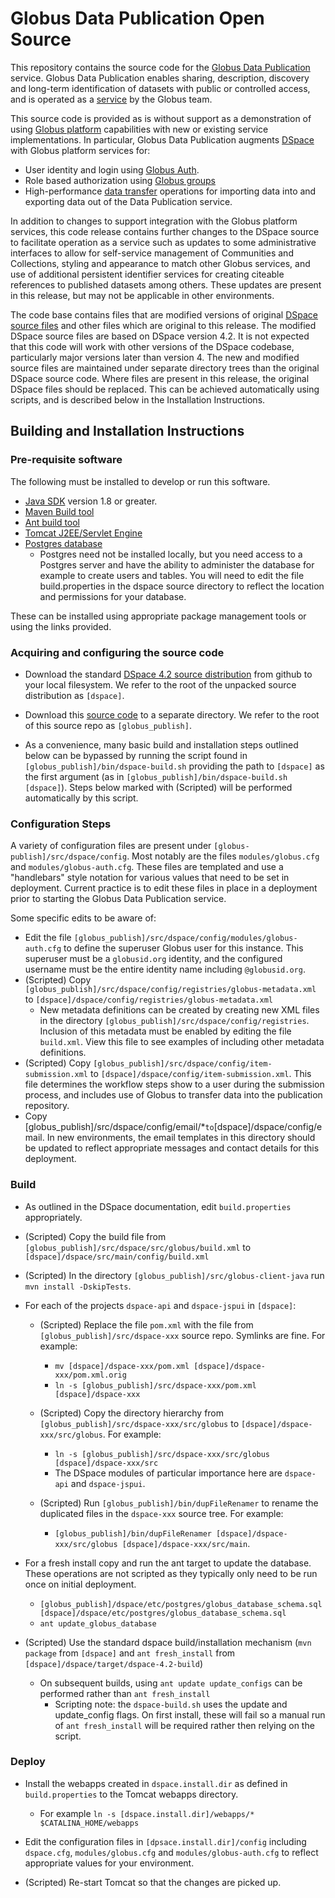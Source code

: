 Globus Data Publication Open Source
===================================

This repository contains the source code for the [Globus Data Publication](https://www.globus.org/data-publication) service. Globus Data Publication enables sharing, description, discovery and long-term identification of datasets with public or controlled access, and is operated as a [service](https://publish.globus.org) by the Globus team. 

This source code is provided as is without support as a demonstration of using [Globus platform](https://www.globus.org/platform) capabilities with new or existing service implementations. In particular, Globus Data Publication augments [DSpace](http://dspace.org) with Globus platform services for:

* User identity and login using [Globus Auth](https://docs.globus.org/api/auth).
* Role based authorization using [Globus groups](https://www.globus.org/groups)
* High-performance [data transfer](https://www.globus.org/file-transfer) operations for importing data into and exporting data out of the Data Publication service.

In addition to changes to support integration with the Globus platform services, this code release contains further changes to the DSpace source to facilitate operation as a service such as updates to some administrative interfaces to allow for self-service management of Communities and Collections, styling and appearance to match other Globus services, and use of additional persistent identifier services for creating citeable references to published datasets among others. These updates are present in this release, but may not be applicable in other environments.

The code base contains files that are modified versions of original [DSpace source files](https://github.com/DSpace/DSpace) and other files which are original to this release. The modified DSpace source files are based on DSpace version 4.2. It is not expected that this code will work with other versions of the DSpace codebase, particularly major versions later than version 4. The new and modified source files are maintained under separate directory trees than the original DSpace source code. Where files are present in this release, the original DSpace files should be replaced. This can be achieved automatically using scripts, and is described below in the Installation Instructions.



Building and  Installation Instructions
---------------------------------------

### Pre-requisite software

The following must be installed to develop or run this software.

* [Java SDK](http://www.oracle.com/technetwork/java/javase/downloads/index.html) version 1.8 or greater.
* [Maven Build tool](http://maven.apache.org/download.html)
* [Ant build tool](http://ant.apache.org/bindownload.cgi)
* [Tomcat J2EE/Servlet Engine](http://tomcat.apache.org/download-80.cgi)
* [Postgres database](http://www.postgresql.org/download/)
  - Postgres need not be installed locally, but you need access to a Postgres server and have the ability to administer the database for example to create users and tables. You will need to edit the file build.properties in the dspace source directory to reflect the location and permissions for your database.

These can be installed using appropriate package management tools or using the links provided.

### Acquiring and configuring the source code

* Download the standard [DSpace 4.2 source distribution](https://github.com/DSpace/DSpace/tree/dspace-4.2) from github to your local filesystem. We refer to the root of the unpacked source distribution as `[dspace]`.

* Download this [source code](https://github.com/globus/open_globus_data_publication) to a separate directory. We refer to the root of this source repo as `[globus_publish]`.

* As a convenience, many basic build and installation steps outlined below can be bypassed by running the script found in `[globus_publish]/bin/dspace-build.sh` providing the path to `[dspace]` as the first argument (as in `[globus_publish]/bin/dspace-build.sh [dspace]`). Steps below marked with (Scripted) will be performed automatically by this script.

### Configuration Steps

A variety of configuration files are present under `[globus-publish]/src/dspace/config`. Most notably are the files `modules/globus.cfg` and `modules/globus-auth.cfg`. These files are templated and use a "handlebars" style notation for various values that need to be set in deployment. Current practice is to edit these files in place in a deployment prior to starting the Globus Data Publication service.

Some specific edits to be aware of:

* Edit the file `[globus_publish]/src/dspace/config/modules/globus-auth.cfg` to define the superuser Globus user for this instance. This superuser must be a `globusid.org` identity, and the configured username must be the entire identity name including `@globusid.org`.
* (Scripted) Copy `[globus_publish]/src/dspace/config/registries/globus-metadata.xml` to `[dspace]/dspace/config/registries/globus-metadata.xml`
	- New metadata definitions can be created by creating new XML files in the directory `[globus_publish]/src/dspace/config/registries`. Inclusion of this metadata must be enabled by editing the file `build.xml`. View this file to see examples of including other metadata definitions.
* (Scripted) Copy `[globus_publish]/src/dspace/config/item-submission.xml` to `[dspace]/dspace/config/item-submission.xml`. This file determines the workflow steps show to a user during the submission process, and includes use of Globus to transfer data into the publication repository.
* Copy [globus_publish]/src/dspace/config/email/*` to `[dspace]/dspace/config/email. In new environments, the email templates in this directory should be updated to reflect appropriate messages and contact details for this deployment.

### Build

* As outlined in the DSpace documentation, edit `build.properties` appropriately.
* (Scripted) Copy the build file from `[globus_publish]/src/dspace/src/globus/build.xml` to `[dspace]/dspace/src/main/config/build.xml`
* (Scripted) In the directory `[globus_publish]/src/globus-client-java` run `mvn install -DskipTests`.

* For each of the projects `dspace-api` and `dspace-jspui` in `[dspace]`:

  - (Scripted) Replace the file `pom.xml` with the file from `[globus_publish]/src/dspace-xxx` source repo. Symlinks are fine. For example:
    + `mv [dspace]/dspace-xxx/pom.xml [dspace]/dspace-xxx/pom.xml.orig`
	+ `ln -s [globus_publish]/src/dspace-xxx/pom.xml [dspace]/dspace-xxx`

  - (Scripted) Copy the directory hierarchy from `[globus_publish]/src/dspace-xxx/src/globus` to `[dspace]/dspace-xxx/src/globus`. For example:
    + `ln -s [globus_publish]/src/dspace-xxx/src/globus [dspace]/dspace-xxx/src`
    + The DSpace modules of particular importance here are `dspace-api` and `dspace-jspui`.

  - (Scripted) Run `[globus_publish]/bin/dupFileRenamer` to rename the duplicated files in the `dspace-xxx` source tree. For example:
    + `[globus_publish]/bin/dupFileRenamer [dspace]/dspace-xxx/src/globus [dspace]/dspace-xxx/src/main`.

*  For a fresh install copy and run the ant target to update the database. These operations are not scripted as they typically only need to be run once on initial deployment.
    + `[globus_publish]/dspace/etc/postgres/globus_database_schema.sql [dspace]/dspace/etc/postgres/globus_database_schema.sql`
    + `ant update_globus_database`

* (Scripted) Use the standard dspace build/installation mechanism (`mvn package` from `[dspace]` and `ant fresh_install` from `[dspace]/dspace/target/dspace-4.2-build`)
	- On subsequent builds, using `ant update update_configs` can be performed rather than `ant fresh_install`
		+ Scripting note: the `dspace-build.sh` uses the update and update\_config flags. On first install, these will fail so a manual run of `ant fresh_install` will be required rather then relying on the script.

### Deploy

* Install the webapps created in `dspace.install.dir` as defined in `build.properties` to the Tomcat webapps directory.
	- For example `ln -s [dspace.install.dir]/webapps/* $CATALINA_HOME/webapps`

* Edit the configuration files in `[dpsace.install.dir]/config` including `dspace.cfg`, `modules/globus.cfg` and `modules/globus-auth.cfg` to reflect appropriate values for your environment.

* (Scripted) Re-start Tomcat so that the changes are picked up.
